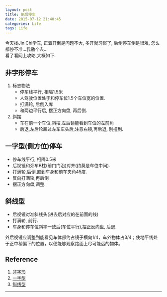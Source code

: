 ```yaml
---
layout: post
title: 倒后停车
date: 2015-07-12 21:40:45
categories: Life
tags: Life
---
```


今天找Jin Chi学车, 正着开倒是问题不大, 多开就习惯了, 后倒停车倒是很难, 怎么都停不准...我勒个去...  
看了看网上攻略,大概如下.

## 非字形停车

1. 标志物法
	- 停车线平行, 相隔1.5米
	- 人驾驶位置处于和停车位1.5个车位宽的位置.
	- 打满轮, 后倒入库
	- 和两边平行后, 摆正方向盘, 再后倒.
2. 斜摆
	- 车在前一个车位,斜摆,左后镜能看到车位的左前角
	- 后退,左后轮超过左车车头后,注意右镜,再后退, 别撞到.

## 一字型(侧方位)停车

- 停车线平行, 相隔0.5米
- 后视镜和旁车B柱(前门门沿)对齐(约莫是车位中间).
- 打满轮,后倒,直到车身和前车夹角45度.
- 反向打满轮,再后倒
- 摆正方向盘,调整.

## 斜线型

- 后视镜对准斜线头(进去后对应的在前面的线)
- 打满轮, 前行.
- 车身和停车位斜率一致后(车位平行),摆正反向盘, 后退.

外后视镜应调整到能看见车体部约占镜子横向1/4，车外物体占3/4；使地平线处于正中稍偏下的位置，以便能够观察路面上尽可能远的物体。

## Reference

1. [非字形](http://news.16888.com/a/2014/0610/367564.html)
2. [一字型](http://news.16888.com/a/2014/0528/367562.html)
3. [斜线型](http://news.16888.com/a/2014/0618/367566.html)

------
